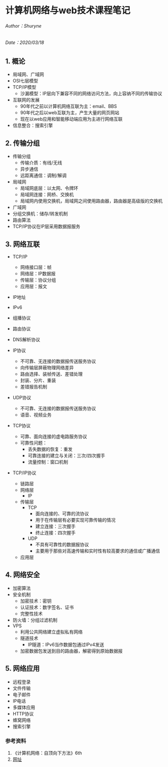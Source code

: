 # 计算机网络与web技术课程笔记

###### Author：Shuryne
###### Date：2020/03/18

## 1. 概论
* 局域网、广域网
* OSI七层模型
* TCP/IP模型
  * 沙漏模型：IP层向下兼容不同的网络访问方法，向上容纳不同的传输协议
* 互联网的发展
  * 90年代之前以计算机网络互联为主：email、BBS
  * 90年代之后以web互联为主，产生大量的网页网站
  * 现在以web应用和智能移动端应用为主进行网络互联
* 信息整合：搜索引擎


## 2. 传输分组
* 传输分组
  * 传输介质：有线/无线
  * 异步通信
  * 远距离通信：调制/解调
* 局域网
  * 局域网底层：以太网、令牌环
  * 局域网连接：网桥、交换机
  * 局域网内使用交换机，局域网之间使用路由器，路由器是高级版的交换机
*  广域网
  * 分组交换机：储存/转发机制
  * 路由算法
  * TCP/IP协议在IP层采用数据报服务


## 3. 网络互联
* TCP/IP
  * 网络接口层：帧
  * 网络层：IP数据报
  * 传输层：协议分组
  * 应用层：报文
* IP地址
* IPv6
* 组播协议
* 路由协议
* DNS解析协议
* IP协议
  * 不可靠、无连接的数据报传送服务协议
  * 向传输层屏蔽物理网络差异
  * 路由选择、装帧传送、差错处理
  * 封装、分片、重装
  * 差错报告机制
* UDP协议
  * 不可靠、无连接的数据报传送服务协议
  * 语音、视频业务
* TCP协议
  * 可靠、面向连接的虚电路服务协议
  * 可靠性问题：
    * 丢失数据的恢复：重发
    * 可靠连接的建立与关闭：三次/四次握手
    * 流量控制：窗口机制
  
* TCP/IP协议
  * 链路层
  * 网络层
    * IP
  * 传输层
    * TCP
      * 面向连接的、可靠的流协议
      * 用于在传输层有必要实现可靠传输的情况
      * 建立连接：三次握手
      * 终止连接：四次握手
    * UDP
      * 不具有可靠性的数据报协议
      * 主要用于那些对高速传输和实时性有较高要求的通信或广播通信
  * 应用层

  
## 4. 网络安全
* 加密算法
* 安全机制
  * 加密技术：密钥
  * 认证技术：数字签名、证书
  * 完整性技术
* 防火墙：分组过滤机制
* VPS
  * 利用公共网络建立虚拟私有网络
  * 隧道技术 
    * IP隧道：IPv6当作数据包通过IPv4发送
  * 加密数据包发送到目的路由器，解密得到原始数据报


## 5. 网络应用

* 远程登录
* 文件传输
* 电子邮件
* IP电话
* 多媒体应用
* HTTP协议
* 蜂窝网络
* 搜索引擎


### 参考资料
1. 《计算机网络：自顶向下方法》6th
2. [网址](https://juejin.im/post/5a069b6d51882509e5432656#heading-0)